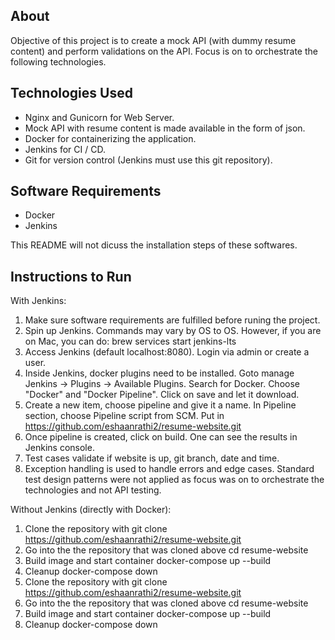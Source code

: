 ## About
Objective of this project is to create a mock API (with dummy resume content) and perform validations on the API. Focus is on to orchestrate the following technologies.
<!-- Instructions to Run to get started with in on your machine. -->

## Technologies Used
- Nginx and Gunicorn for Web Server.
- Mock API with resume content is made available in the form of json.
- Docker for containerizing the application.
- Jenkins for CI / CD.
- Git for version control (Jenkins must use this git repository).

## Software Requirements
- Docker
- Jenkins


This README will not dicuss the installation steps of these softwares.

## Instructions to Run
With Jenkins:
1.  Make sure software requirements are fulfilled before runing the project.
2.  Spin up Jenkins. Commands may vary by OS to OS. However, if you are on Mac, you can do:
    brew services start jenkins-lts
3.  Access Jenkins (default localhost:8080). Login via admin or create a user.
4.  Inside Jenkins, docker plugins need to be installed.
    Goto manage Jenkins -> Plugins -> Available Plugins.
    Search for Docker. Choose "Docker" and "Docker Pipeline".
    Click on save and let it download.
5.  Create a new item, choose pipeline and give it a name. In Pipeline section, choose Pipeline script from SCM. Put in https://github.com/eshaanrathi2/resume-website.git
6.  Once pipeline is created, click on build. One can see the results in Jenkins console.
7. Test cases validate if website is up, git branch, date and time.
8. Exception handling is used to handle errors and edge cases. Standard test design patterns were not applied as focus was on to orchestrate the technologies and not API testing.

Without Jenkins (directly with Docker):
1. Clone the repository with
    git clone https://github.com/eshaanrathi2/resume-website.git
2. Go into the the repository that was cloned above
    cd resume-website
2. Build image and start container
    docker-compose up --build
3. Cleanup
    docker-compose down
1. Clone the repository with
    git clone https://github.com/eshaanrathi2/resume-website.git
2. Go into the the repository that was cloned above
    cd resume-website
2. Build image and start container
    docker-compose up --build
3. Cleanup
    docker-compose down

<!-- - To build image and start the containers:
    docker-compose up --build

- To stop the application and remove containers:
    docker-compose down

- TO start Jenkins:
    cd jenkins-config
    docker build -t jenkins-image .


    docker run -d \
    -p 8080:8080 \
    -v jenkins_home:/var/lib/jenkins \  # Adjust the volume path if needed
    -v /var/run/docker.sock:/var/run/docker.sock \  # Optional: adjust based on your needs
    my-jenkins-image


    docker run -p 8080:8080 -p 50000:50000 -v jenkins_home:/var/jenkins_home jenkins/jenkins:lts-jdk11

    docker run -p 8080:8080 -p 50000:50000 -v jenkins_home:/var/jenkins_home jenkins/jenkins:lts-jdk11 -->

<!-- # resume-website
Run the commands to build and run the Docker image:
$ docker build -t httpd_1 .
$ docker run -dit --name my-running-app -p 80:80 httpd_1 -->

<!-- docker run -it --rm --cpus 4 --memory 3G -v  -->


<!-- docker-compose build --no-cache
docker-compose up -d 
docker-compose down -->


<!-- Build and run together:
docker-compose up --build -->
